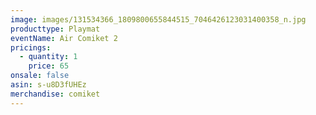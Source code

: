 ```yaml
---
image: images/131534366_1809800655844515_7046426123031400358_n.jpg
producttype: Playmat
eventName: Air Comiket 2
pricings:
  - quantity: 1
    price: 65
onsale: false
asin: s-u8D3fUHEz
merchandise: comiket
---
```

